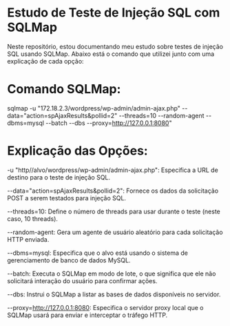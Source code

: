 # Estudo de Teste de Injeção SQL com SQLMap
Neste repositório, estou documentando meu estudo sobre testes de injeção SQL usando SQLMap. Abaixo está o comando que utilizei junto com uma explicação de cada opção:

# Comando SQLMap:
sqlmap -u "172.18.2.3/wordpress/wp-admin/admin-ajax.php" --data="action=spAjaxResults&pollid=2" --threads=10 --random-agent --dbms=mysql --batch --dbs --proxy=http://127.0.0.1:8080"

# Explicação das Opções:
-u "http//alvo/wordpress/wp-admin/admin-ajax.php": Especifica a URL de destino para o teste de injeção SQL.

--data="action=spAjaxResults&pollid=2": Fornece os dados da solicitação POST a serem testados para injeção SQL.

--threads=10: Define o número de threads para usar durante o teste (neste caso, 10 threads).

--random-agent: Gera um agente de usuário aleatório para cada solicitação HTTP enviada.

--dbms=mysql: Especifica que o alvo está usando o sistema de gerenciamento de banco de dados MySQL.

--batch: Executa o SQLMap em modo de lote, o que significa que ele não solicitará interação do usuário para confirmar ações.

--dbs: Instrui o SQLMap a listar as bases de dados disponíveis no servidor.

--proxy=http://127.0.0.1:8080: Especifica o servidor proxy local que o SQLMap usará para enviar e interceptar o tráfego HTTP.
